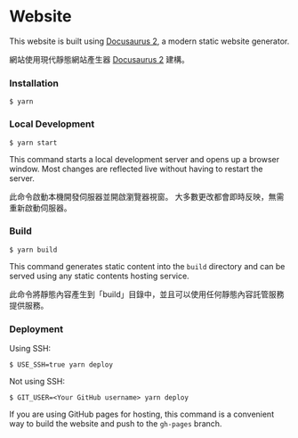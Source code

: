 # Website

This website is built using [Docusaurus 2](https://docusaurus.io/), a modern static website generator.

網站使用現代靜態網站產生器 [Docusaurus 2](https://docusaurus.io/) 建構。

### Installation

```
$ yarn
```

### Local Development

```
$ yarn start
```

This command starts a local development server and opens up a browser window. Most changes are reflected live without having to restart the server.

此命令啟動本機開發伺服器並開啟瀏覽器視窗。 大多數更改都會即時反映，無需重新啟動伺服器。

### Build

```
$ yarn build
```

This command generates static content into the `build` directory and can be served using any static contents hosting service.

此命令將靜態內容產生到「build」目錄中，並且可以使用任何靜態內容託管服務提供服務。

### Deployment

Using SSH:

```
$ USE_SSH=true yarn deploy
```

Not using SSH:

```
$ GIT_USER=<Your GitHub username> yarn deploy
```

If you are using GitHub pages for hosting, this command is a convenient way to build the website and push to the `gh-pages` branch.
